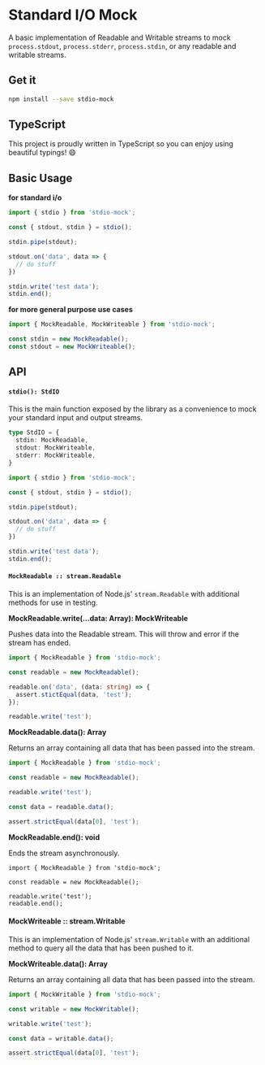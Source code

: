 # Standard I/O Mock

A basic implementation of Readable and Writable streams to mock 
`process.stdout`, `process.stderr`, `process.stdin`, or any readable and 
writable streams.

## Get it

```sh
npm install --save stdio-mock
```

## TypeScript 

This project is proudly written in TypeScript so you can enjoy using beautiful 
typings! :smile: 

## Basic Usage 

**for standard i/o**
```typescript
import { stdio } from 'stdio-mock';

const { stdout, stdin } = stdio();

stdin.pipe(stdout);

stdout.on('data', data => {
  // do stuff
})

stdin.write('test data');
stdin.end();
```

**for more general purpose use cases**
```typescript
import { MockReadable, MockWriteable } from 'stdio-mock';

const stdin = new MockReadable();
const stdout = new MockWriteable();
```

## API

#### `stdio(): StdIO` 

This is the main function exposed by the library as a convenience to mock your 
standard input and output streams.

```typescript
type StdIO = {
  stdin: MockReadable,
  stdout: MockWriteable,
  stderr: MockWriteable,
} 
```
```typescript
import { stdio } from 'stdio-mock';

const { stdout, stdin } = stdio();

stdin.pipe(stdout);

stdout.on('data', data => {
  // do stuff
})

stdin.write('test data');
stdin.end();
```

#### `MockReadable :: stream.Readable`

This is an implementation of Node.js' `stream.Readable` with additional methods 
for use in testing.

**MockReadable.write(...data: Array<any>): MockWriteable**

Pushes data into the Readable stream. This will throw and error if the stream 
has ended.

```typescript
import { MockReadable } from 'stdio-mock';

const readable = new MockReadable();

readable.on('data', (data: string) => {
  assert.stictEqual(data, 'test');
});

readable.write('test');
```

**MockReadable.data(): Array<any>**

Returns an array containing all data that has been passed into the stream.

```typescript
import { MockReadable } from 'stdio-mock';

const readable = new MockReadable();

readable.write('test');

const data = readable.data();

assert.strictEqual(data[0], 'test');
```

**MockReadable.end(): void**

Ends the stream asynchronously.

```
import { MockReadable } from 'stdio-mock';

const readable = new MockReadable();

readable.write('test');
readable.end();
```

#### MockWriteable :: stream.Writable 

This is an implementation of Node.js' `stream.Writable` with an additional method 
to query all the data that has been pushed to it.

**MockWriteable.data(): Array<any>**

Returns an array containing all data that has been passed into the stream.

```typescript
import { MockWritable } from 'stdio-mock';

const writable = new MockWritable();

writable.write('test');

const data = writable.data();

assert.strictEqual(data[0], 'test');
```
